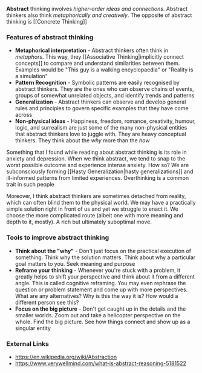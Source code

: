 **Abstract** thinking involves *higher-order ideas and connections*. Abstract thinkers also think *metaphorically and creatively*. The opposite of abstract thinking is [[Concrete Thinking]]

### Features of abstract thinking
* **Metaphorical interpretation** - Abstract thinkers often think in *metaphors*. This way, they [[Associative Thinking|implicitly connect concepts]] to compare and understand similarities between them. Examples would be "This guy is a walking encyclopaedia" or "Reality is a simulation"
* **Pattern Recognition** - Symbolic patterns are easily recognised by abstract thinkers. They are the ones who can observe chains of events, groups of somewhat unrelated objects, and identify trends and patterns
* **Generalization** - Abstract thinkers can observe and develop general rules and principles to govern specific examples that they have come across
* **Non-physical ideas** - Happiness, freedom, romance, creativity, humour, logic, and surrealism are just some of the many non-physical entities that abstract thinkers love to juggle with. They are heavy conceptual thinkers. They think about the *why* more than the *how*

Something that I found while reading about abstract thinking is its role in anxiety and depression. When we think abstract, we tend to snap to the worst possible outcome and experience intense anxiety. How so? We are subconsciously forming [[Hasty Generalization|hasty generalizations]] and ill-informed patterns from limited experiences. Overthinking is a common trait in such people

Moreover, I think abstract thinkers are sometimes detached from reality, which can often blind them to the physical world. We may have a practically simple solution right in front of us and yet we struggle to enact it. We choose the more complicated route (albeit one with more meaning and depth to it, mostly). A rich but ultimately suboptimal move. 

### Tools to improve abstract thinking
* **Think about the "why"** - Don't just focus on the practical execution of something. Think why the solution matters. Think about why a particular goal matters to you. Seek meaning and purpose 
* **Reframe your thinking** - Whenever you're stuck with a problem, it greatly helps to shift your perspective and think about it from a different angle. This is called cognitive reframing. You may even rephrase the question or problem statement and come up with more perspectives. What are any alternatives? Why is this the way it is? How would a different person see this? 
* **Focus on the big picture** - Don't get caught up in the details and the smaller worlds. Zoom out and take a helicopter perspective on the whole. Find the big picture. See how things connect and show up as a singular entity

### External Links
- https://en.wikipedia.org/wiki/Abstraction
- https://www.verywellmind.com/what-is-abstract-reasoning-5181522
